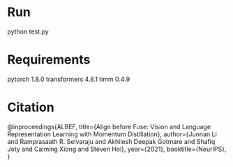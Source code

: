 # Run
 python test.py

# Requirements
pytorch 1.8.0 
transformers 4.8.1 
timm 0.4.9

# Citation
@inproceedings{ALBEF, title={Align before Fuse: Vision and Language Representation Learning with Momentum Distillation}, author={Junnan Li and Ramprasaath R. Selvaraju and Akhilesh Deepak Gotmare and Shafiq Joty and Caiming Xiong and Steven Hoi}, year={2021}, booktitle={NeurIPS}, }
